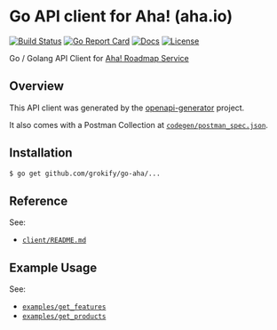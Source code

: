 # Go API client for Aha! (aha.io)

[![Build Status][build-status-svg]][build-status-link]
[![Go Report Card][goreport-svg]][goreport-link]
[![Docs][docs-godoc-svg]][docs-godoc-link]
[![License][license-svg]][license-link]

 [build-status-svg]: https://api.travis-ci.org/grokify/go-aha.svg?branch=master
 [build-status-link]: https://travis-ci.org/grokify/go-aha
 [build-status-svg]: https://api.travis-ci.org/grokify/go-aha.svg?branch=master
 [build-status-link]: https://travis-ci.org/grokify/go-aha
 [goreport-svg]: https://goreportcard.com/badge/github.com/grokify/go-aha
 [goreport-link]: https://goreportcard.com/report/github.com/grokify/go-aha
 [docs-godoc-svg]: https://img.shields.io/badge/docs-godoc-blue.svg
 [docs-godoc-link]: https://godoc.org/github.com/grokify/go-aha
 [license-svg]: https://img.shields.io/badge/license-MIT-blue.svg
 [license-link]: https://github.com/grokify/go-aha/blob/master/LICENSE

Go / Golang API Client for [Aha! Roadmap Service](https://www.aha.io/)

## Overview
This API client was generated by the [openapi-generator](https://github.com/OpenAPITools/openapi-generator) project.

It also comes with a Postman Collection at [`codegen/postman_spec.json`](codegen/postman_spec.json).

## Installation

```bash
$ go get github.com/grokify/go-aha/...
```

## Reference

See:

* [`client/README.md`](client/README.md)

## Example Usage

See:

* [`examples/get_features`](examples/get_features)
* [`examples/get_products`](examples/get_products)
